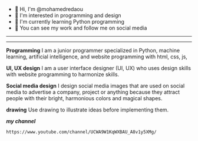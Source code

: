 - 👋 Hi, I'm @mohamedredaou
- 👀 I'm interested in programming and design
- 🌱 I'm currently learning Python programming
- 🎉 You can see my work and follow me on social media

<!---
mohamedredaou/mohamedredaou is a ✨ special ✨ repository because its `README.md` (this file) appears on your GitHub profile.
You can click the Preview link to take a look at your changes.
--->

---



---

**Programming**
I am a junior programmer specialized in Python, machine learning, artificial intelligence, and website programming with html, css, js,

**UI, UX design**
I am a user interface designer (UI, UX) who uses design skills with website programming to harmonize skills.

**Social media design**
I design social media images that are used on social media to advertise a company, project or anything because they attract people with their bright, harmonious colors and magical shapes.

**drawing**
Use drawing to illustrate ideas before implementing them.

***my channel***

```
https://www.youtube.com/channel/UCWA9W1KqWXBAU_A8v1y5XMg/
```

